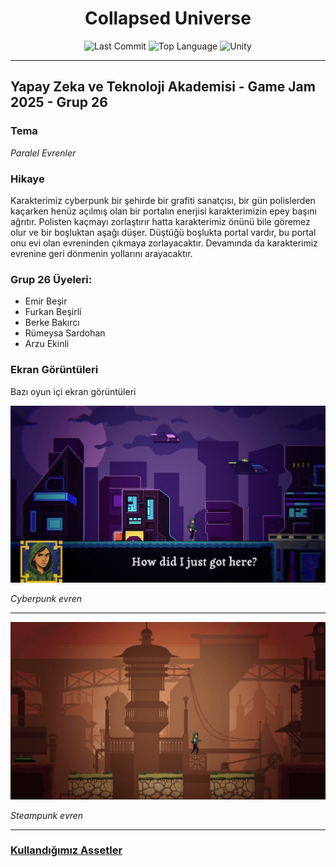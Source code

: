 <div align="center">

# Collapsed Universe

![Last Commit](https://img.shields.io/github/last-commit/emirbesir/collapsed-universe?style=flat&logo=git&logoColor=white&color=0080ff)
![Top Language](https://img.shields.io/github/languages/top/emirbesir/collapsed-universe?style=flat&color=0080ff)
![Unity](https://img.shields.io/badge/Unity-FFFFFF.svg?style=flat&logo=Unity&logoColor=black)

</div>

---

## Yapay Zeka ve Teknoloji Akademisi - Game Jam 2025 - Grup 26

### Tema
*Paralel Evrenler*

### Hikaye
Karakterimiz cyberpunk bir şehirde bir grafiti sanatçısı, bir gün polislerden kaçarken henüz açılmış olan bir portalın enerjisi karakterimizin epey başını ağrıtır. Polisten kaçmayı zorlaştırır hatta karakterimiz önünü bile göremez olur ve bir boşluktan aşağı düşer. Düştüğü boşlukta portal vardır, bu portal onu evi olan evreninden çıkmaya zorlayacaktır. Devamında da karakterimiz evrenine geri dönmenin yollarını arayacaktır.

### Grup 26 Üyeleri:
- Emir Beşir
- Furkan Beşirli
- Berke Bakırcı
- Rümeysa Sardohan
- Arzu Ekinli

### Ekran Görüntüleri

Bazı oyun içi ekran görüntüleri

![Screenshot 1](docs/ingame_screenshot_1.png)

*Cyberpunk evren*

---

![Screenshot 2](docs/ingame_screenshot_2.png)

*Steampunk evren*

---

### [Kullandığımız Assetler](./Assets/External/README.md)
